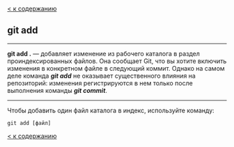 [< к содержанию](./README.md)

## git add

***
**git add .** — добавляет изменение из рабочего каталога в раздел проиндексированных файлов. Она сообщает Git, что вы хотите включить изменения в конкретном файле в следующий коммит. Однако на самом деле команда ***git add*** не оказывает существенного влияния на репозиторий: изменения регистрируются в нем только после выполнения команды ***git commit***.
***

Чтобы добавить один файл каталога в индекс, используйте команду:

```bash=markdown
git add [файл]
```

[< к содержанию](./README.md)